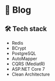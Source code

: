 
# 💬 Blog

## 🛠 Tech stack
- Redis
- BCrypt
- PostgreSQL
- AutoMapper
- CQRS (MediatR)
- ASP.NET Core 7
- Clean Architecture